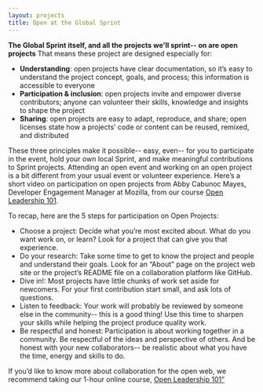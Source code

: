 ```yaml
---
layout: projects
title: Open at the Global Sprint
---
```


**The Global Sprint itself, and all the projects we'll sprint-- on are open projects** That means these project are designed especially  for: 

* **Understanding**: open projects have clear documentation, so it’s easy to understand the project concept, goals, and process; this information is accessible to everyone
* **Participation & inclusion**: open projects invite and empower diverse contributors; anyone can volunteer their skills, knowledge and insights to shape the project
* **Sharing**: open projects are easy to adapt, reproduce, and share; open licenses state how a projects’ code or content can be reused, remixed, and distributed

These three principles make it possible-- easy, even-- for you to participate in the event, hold your own local Sprint, and make meaningful contributions to Sprint projects. Attending an open event and working on an open project is a bit different from your usual event or volunteer experience. Here’s a short video on participation on open projects from Abby Cabunoc Mayes, Developer Engagement Manager at Mozilla, from our course [Open Leadership 101](https://mozilla.teachable.com/p/open-leadership-101).



To recap, here are the 5 steps for participation on Open Projects:

* Choose a project: Decide what you’re most excited about. What do you want work on, or learn? Look for a project that can give you that experience.     
* Do your research: Take some time to get to know the project and people and understand their goals. Look for an “About” page on the project web site or the project’s README file on a collaboration platform like GitHub.     
* Dive in!: Most projects have little chunks of work set aside for newcomers. For your first contribution start small, and ask lots of questions.     
* Listen to feedback: Your work will probably be reviewed by someone else in the community-- this is a good thing! Use this time to sharpen your skills while helping the project produce quality work.     
* Be respectful and honest: Participation is about working together in a community. Be respectful of the ideas and perspective of others. And be honest with your new collaborators-- be realistic about what you have the time, energy and skills to do.     


If you’d like to know more about collaboration for the open web, we recommend taking our 1-hour online course, [Open Leadership 101”](https://mozilla.teachable.com/p/open-leadership-101)
